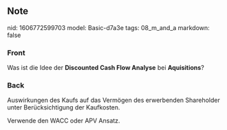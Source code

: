 ## Note
nid: 1606772599703
model: Basic-d7a3e
tags: 08_m_and_a
markdown: false

### Front
<p>Was ist die Idee der <b>Discounted Cash Flow Analyse</b> bei <b>Aquisitions</b>?</p>

### Back
<p>Auswirkungen des Kaufs auf das Vermögen des erwerbenden
Shareholder unter Berücksichtigung der Kaufkosten.
<p>Verwende den WACC oder APV Ansatz.
